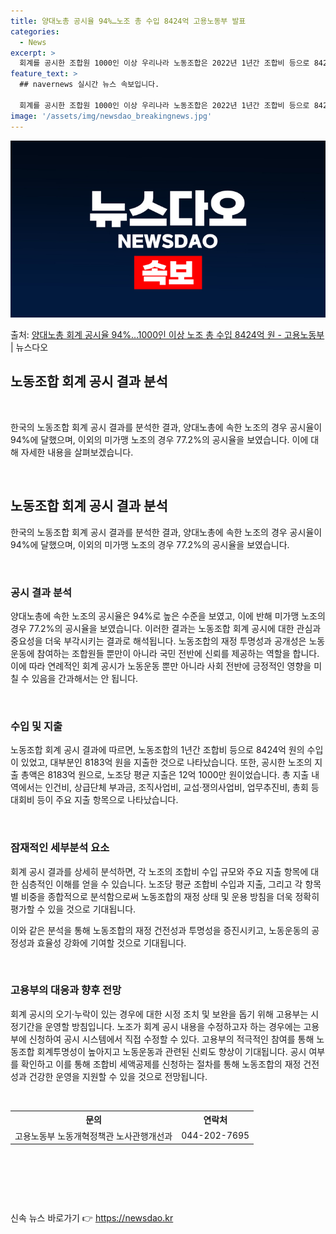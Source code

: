 ```yaml
---
title: 양대노총 공시율 94%…노조 총 수입 8424억 고용노동부 발표
categories:
  - News
excerpt: >
  회계를 공시한 조합원 1000인 이상 우리나라 노동조합은 2022년 1년간 조합비 등으로 8424억 원의 수…
feature_text: >
  ## navernews 실시간 뉴스 속보입니다.

  회계를 공시한 조합원 1000인 이상 우리나라 노동조합은 2022년 1년간 조합비 등으로 8424억 원의 수…
image: '/assets/img/newsdao_breakingnews.jpg'
---
```


![뉴스다오 속보](/assets/img/newsdao_breakingnews.jpg)

<p>출처: <a href="https://newsdao.kr/2751" rel="dofollow">양대노총 회계 공시율 94%…1000인 이상 노조 총 수입 8424억 원 - 고용노동부</a> | 뉴스다오</p>

<h2>노동조합 회계 공시 결과 분석</h2>
<p data-ke-size="size16">&nbsp;</p>
한국의 노동조합 회계 공시 결과를 분석한 결과, 양대노총에 속한 노조의 경우 공시율이 94%에 달했으며, 이외의 미가맹 노조의 경우 77.2%의 공시율을 보였습니다. 이에 대해 자세한 내용을 살펴보겠습니다.
<p data-ke-size="size16">&nbsp;</p>

<h2><b>노동조합 회계 공시 결과 분석</b></h2>
한국의 노동조합 회계 공시 결과를 분석한 결과, 양대노총에 속한 노조의 경우 공시율이 94%에 달했으며, 이외의 미가맹 노조의 경우 77.2%의 공시율을 보였습니다.
<p data-ke-size="size16">&nbsp;</p>

<h3><b>공시 결과 분석</b></h3>
양대노총에 속한 노조의 공시율은 94%로 높은 수준을 보였고, 이에 반해 미가맹 노조의 경우 77.2%의 공시율을 보였습니다.
이러한 결과는 노동조합 회계 공시에 대한 관심과 중요성을 더욱 부각시키는 결과로 해석됩니다. 노동조합의 재정 투명성과 공개성은 노동운동에 참여하는 조합원들 뿐만이 아니라 국민 전반에 신뢰를 제공하는 역할을 합니다. 이에 따라 연례적인 회계 공시가 노동운동 뿐만 아니라 사회 전반에 긍정적인 영향을 미칠 수 있음을 간과해서는 안 됩니다.
<p data-ke-size="size16">&nbsp;</p>

<h3><b>수입 및 지출</b></h3>
노동조합 회계 공시 결과에 따르면, 노동조합의 1년간 조합비 등으로 8424억 원의 수입이 있었고, 대부분인 8183억 원을 지출한 것으로 나타났습니다.
또한, 공시한 노조의 지출 총액은 8183억 원으로, 노조당 평균 지출은 12억 1000만 원이었습니다. 총 지출 내역에서는 인건비, 상급단체 부과금, 조직사업비, 교섭·쟁의사업비, 업무추진비, 총회 등 대회비 등이 주요 지출 항목으로 나타났습니다.
<p data-ke-size="size16">&nbsp;</p>

<h3><b>잠재적인 세부분석 요소</b></h3>
회계 공시 결과를 상세히 분석하면, 각 노조의 조합비 수입 규모와 주요 지출 항목에 대한 심층적인 이해를 얻을 수 있습니다. 노조당 평균 조합비 수입과 지출, 그리고 각 항목별 비중을 종합적으로 분석함으로써 노동조합의 재정 상태 및 운용 방침을 더욱 정확히 평가할 수 있을 것으로 기대됩니다.

이와 같은 분석을 통해 노동조합의 재정 건전성과 투명성을 증진시키고, 노동운동의 공정성과 효율성 강화에 기여할 것으로 기대됩니다.
<p data-ke-size="size16">&nbsp;</p>

<h3><b>고용부의 대응과 향후 전망</b></h3>
회계 공시의 오기·누락이 있는 경우에 대한 시정 조치 및 보완을 돕기 위해 고용부는 시정기간을 운영할 방침입니다. 노조가 회계 공시 내용을 수정하고자 하는 경우에는 고용부에 신청하여 공시 시스템에서 직접 수정할 수 있다.
고용부의 적극적인 참여를 통해 노동조합 회계투명성이 높아지고 노동운동과 관련된 신뢰도 향상이 기대됩니다. 공시 여부를 확인하고 이를 통해 조합비 세액공제를 신청하는 절차를 통해 노동조합의 재정 건전성과 건강한 운영을 지원할 수 있을 것으로 전망됩니다.
<p data-ke-size="size16">&nbsp;</p>

<table>
  <tr>
    <th>문의</th>
    <th>연락처</th>
  </tr>
  <tr>
    <td>고용노동부 노동개혁정책관 노사관행개선과</td>
    <td>044-202-7695</td>
  </tr>
</table>
<p data-ke-size="size16">&nbsp;</p>
<p data-ke-size="size16">&nbsp;</p>
<p data-ke-size="size16">&nbsp;</p> 

신속 뉴스 바로가기 👉 <a href="https://newsdao.kr" rel="dofollow">https://newsdao.kr</a>


